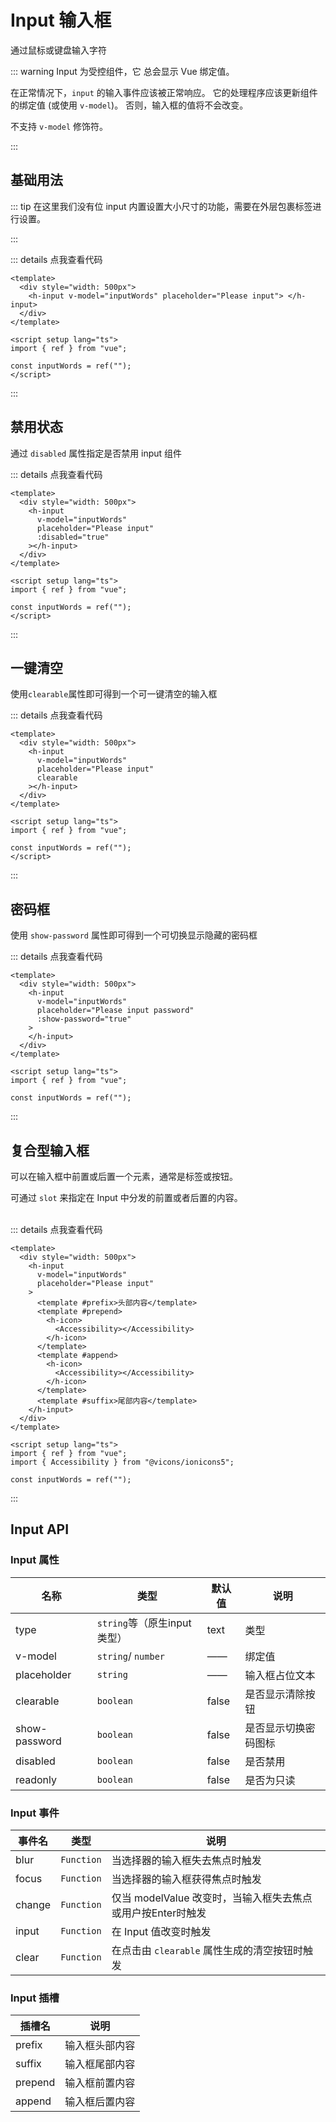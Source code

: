 # Input 输入框

通过鼠标或键盘输入字符

::: warning
Input 为受控组件，它 总会显示 Vue 绑定值。

在正常情况下，`input` 的输入事件应该被正常响应。 它的处理程序应该更新组件的绑定值 (或使用 `v-model`)。 否则，输入框的值将不会改变。

不支持 `v-model` 修饰符。

:::

<script setup>
    import Base from '../component/input/Base.vue'
    import Disabled from '../component/input/Disabled.vue'
    import Clearable from '../component/input/Clearable.vue'
    import Password from '../component/input/Password.vue'
    import Complex from '../component/input/Complex.vue'
</script>

## 基础用法

::: tip
在这里我们没有位 input 内置设置大小尺寸的功能，需要在外层包裹标签进行设置。

:::

<Base/>

::: details 点我查看代码

```vue
<template>
  <div style="width: 500px">
    <h-input v-model="inputWords" placeholder="Please input"> </h-input>
  </div>
</template>

<script setup lang="ts">
import { ref } from "vue";

const inputWords = ref("");
</script>
```

:::

## 禁用状态

通过 `disabled` 属性指定是否禁用 input 组件

<Disabled/>

::: details 点我查看代码

```vue
<template>
  <div style="width: 500px">
    <h-input
      v-model="inputWords"
      placeholder="Please input"
      :disabled="true"
    ></h-input>
  </div>
</template>

<script setup lang="ts">
import { ref } from "vue";

const inputWords = ref("");
</script>
```

:::

## 一键清空

使用`clearable`属性即可得到一个可一键清空的输入框
<Clearable/>

::: details 点我查看代码

```vue
<template>
  <div style="width: 500px">
    <h-input
      v-model="inputWords"
      placeholder="Please input"
      clearable
    ></h-input>
  </div>
</template>

<script setup lang="ts">
import { ref } from "vue";

const inputWords = ref("");
</script>
```

:::

## 密码框

使用 `show-password` 属性即可得到一个可切换显示隐藏的密码框

<Password/>

::: details 点我查看代码

```vue
<template>
  <div style="width: 500px">
    <h-input
      v-model="inputWords"
      placeholder="Please input password"
      :show-password="true"
    >
    </h-input>
  </div>
</template>

<script setup lang="ts">
import { ref } from "vue";

const inputWords = ref("");
```

:::

## 复合型输入框

可以在输入框中前置或后置一个元素，通常是标签或按钮。

可通过 `slot` 来指定在 Input 中分发的前置或者后置的内容。
<br/>
<br/>
<Complex/>

::: details 点我查看代码

```vue
<template>
  <div style="width: 500px">
    <h-input
      v-model="inputWords"
      placeholder="Please input"
    >
      <template #prefix>头部内容</template>
      <template #prepend>
        <h-icon>
          <Accessibility></Accessibility>
        </h-icon>
      </template>
      <template #append>
        <h-icon>
          <Accessibility></Accessibility>
        </h-icon>
      </template>
      <template #suffix>尾部内容</template>
    </h-input>
  </div>
</template>

<script setup lang="ts">
import { ref } from "vue";
import { Accessibility } from "@vicons/ionicons5";

const inputWords = ref("");
```

:::

## Input API
### Input 属性
| 名称  | 类型   | 默认值    | 说明     |
| ----- | ------ | --------- | -------- |
| type  | `string`等（原生input类型） | text | 类型 |
| v-model  | `string`/ `number` | —— | 绑定值 |
| placeholder  | `string` | —— | 输入框占位文本 |
| clearable  | `boolean` | false | 是否显示清除按钮 |
| show-password | `boolean` | false | 是否显示切换密码图标 |
| disabled | `boolean` | false | 是否禁用 |
| readonly | `boolean` | false | 是否为只读 |

### Input 事件
| 事件名  | 类型     | 说明     |
| -----  | --------- | -------- |
| blur  | `Function` | 当选择器的输入框失去焦点时触发 |
| focus  | `Function` | 当选择器的输入框获得焦点时触发 |
| change  | `Function` | 仅当 modelValue 改变时，当输入框失去焦点或用户按Enter时触发 |
| input  | `Function` | 在 Input 值改变时触发 |
| clear  | `Function` | 在点击由 `clearable` 属性生成的清空按钮时触发|

### Input 插槽
| 插槽名  |  说明     |
| -----  | -------- |
| prefix  | 输入框头部内容 |
| suffix  | 输入框尾部内容 |
| prepend  | 输入框前置内容 |
| append  | 输入框后置内容 |

